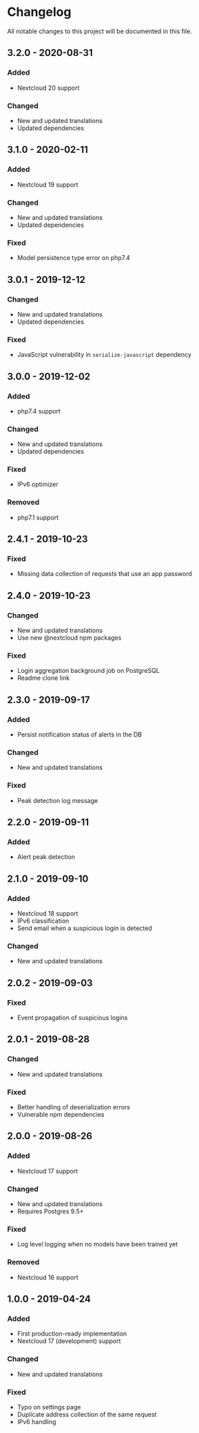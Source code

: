 # Changelog
All notable changes to this project will be documented in this file.

## 3.2.0 - 2020-08-31
### Added
- Nextcloud 20 support
### Changed
- New and updated translations
- Updated dependencies

## 3.1.0 - 2020-02-11
### Added
- Nextcloud 19 support
### Changed
- New and updated translations
- Updated dependencies
### Fixed
- Model persistence type error on php7.4

## 3.0.1 - 2019-12-12
### Changed
- New and updated translations
- Updated dependencies
### Fixed
- JavaScript vulnerability in `serialize-javascript` dependency

## 3.0.0 - 2019-12-02
### Added
- php7.4 support
### Changed
- New and updated translations
- Updated dependencies
### Fixed
- IPv6 optimizer
### Removed
- php7.1 support

## 2.4.1 - 2019-10-23
### Fixed
- Missing data collection of requests that use an app password

## 2.4.0 - 2019-10-23
### Changed
- New and updated translations
- Use new @nextcloud npm packages
### Fixed
- Login aggregation background job on PostgreSQL
- Readme clone link

## 2.3.0 - 2019-09-17
### Added
- Persist notification status of alerts in the DB
### Changed
- New and updated translations
### Fixed
- Peak detection log message

## 2.2.0 - 2019-09-11
### Added
- Alert peak detection

## 2.1.0 - 2019-09-10
### Added
- Nextcloud 18 support
- IPv6 classification
- Send email when a suspicious login is detected
### Changed
- New and updated translations

## 2.0.2 - 2019-09-03
### Fixed
- Event propagation of suspicious logins

## 2.0.1 - 2019-08-28
### Changed
- New and updated translations
### Fixed
- Better handling of deserialization errors
- Vulnerable npm dependencies

## 2.0.0 - 2019-08-26
### Added
- Nextcloud 17 support
### Changed
- New and updated translations
- Requires Postgres 9.5+
### Fixed
- Log level logging when no models have been trained yet
### Removed
- Nextcloud 16 support

## 1.0.0 - 2019-04-24
### Added
- First production-ready implementation
- Nextcloud 17 (development) support
### Changed
- New and updated translations
### Fixed
- Typo on settings page
- Duplicate address collection of the same request
- IPv6 handling
